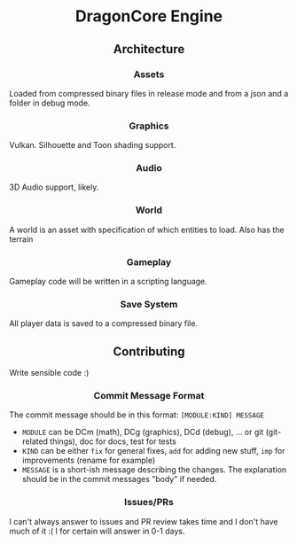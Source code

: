 <h1 align=center>DragonCore Engine</h1>

<h2 align=center>Architecture</h2>

<h3 align=center>Assets</h3>

Loaded from compressed binary files in release mode
and from a json and a folder in debug mode.

<h3 align=center>Graphics</h3>

Vulkan. Silhouette and Toon shading support.

<h3 align=center>Audio</h3>

3D Audio support, likely.

<h3 align=center>World</h3>

A world is an asset with specification of which
entities to load. Also has the terrain

<h3 align=center>Gameplay</h3>

Gameplay code will be written in a scripting language.

<h3 align=center>Save System</h3>

All player data is saved to a compressed binary file.

<h2 align=center>Contributing</h2>

Write sensible code :)

<h3 align=center>Commit Message Format</h3>

The commit message should be in this format: `[MODULE:KIND] MESSAGE`
- `MODULE` can be DCm (math), DCg (graphics), DCd (debug), ... or git (git-related things), doc for docs, test for tests
- `KIND` can be either `fix` for general fixes, `add` for adding new stuff, `imp` for improvements (rename for example)
- `MESSAGE` is a short-ish message describing the changes. The explanation should be in the commit messages "body" if needed.

<h3 align=center>Issues/PRs</h3>

I can't always answer to issues and PR review takes time and I don't have much of it :( I for certain will answer in 0-1 days.
